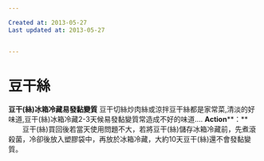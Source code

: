 ```yaml
---

Created at: 2013-05-27
Last updated at: 2013-05-27


---
```


# 豆干絲


 **豆干(絲)冰箱冷藏易發黏變質** 豆干切絲炒肉絲或涼拌豆干絲都是家常菜,清淡的好味道,豆干(絲)冰箱冷藏2-3天候易發黏變質常造成不好的味道....
**Action****：**
　　豆干(絲)買回後若當天使用問題不大，若將豆干(絲)儲存冰箱冷藏前，先煮滾殺菌，冷卻後放入塑膠袋中，再放於冰箱冷藏，大約10天豆干(絲)還不會發黏變質。

